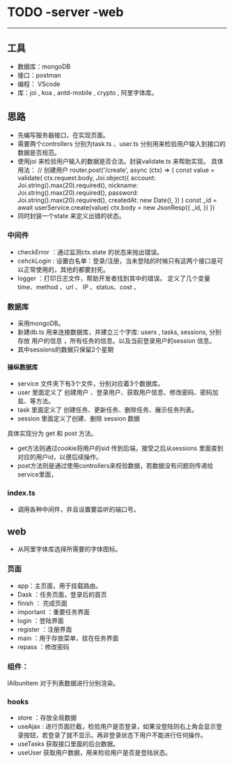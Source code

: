 # TODO -server -web

-------

## 工具
- 数据库：mongoDB
- 接口：postman
- 编程： VScode
- 库：joi , koa , antd-mobile , crypto , 阿里字体库。


## 思路

- 先编写服务器接口，在实现页面。
- 需要两个controllers 分别为task.ts 、user.ts 分别用来检验用户输入到接口的数据是否规范。
- 使用joi 来检验用户输入的数据是否合法。封装validate.ts 来帮助实现。
具体用法：
    // 创建用户
    router.post('/create', async (ctx) => {
      const value = validate(
    ctx.request.body,
    Joi.object({
      account: Joi.string().max(20).required(),
      nickname: Joi.string().max(20).required(),
      password: Joi.string().max(20).required(),
      createdAt: new Date(),
    })
      )
      const _id = await userService.create(value)
      ctx.body = new JsonResp({
    _id,
      })
    })
- 同时封装一个state 来定义出错的状态。

###  中间件
- checkError ：通过监测ctx.state 的状态来抛出错误。
- cehckLogin : 设置白名单：登录/注册，当未登陆的时候只有这两个接口是可以正常使用的，其他的都要封死。
- logger ：打印日志文件，帮助开发者找到其中的错误。 定义了几个变量 time、method 、url 、 IP 、status、cost 、

### 数据库
- 采用mongoDB。
- 新建db.ts 用来连接数据库，并建立三个字库: users , tasks, sessions, 分别存放 用户的信息 ，所有任务的信息。以及当前登录用户的session 信息。 
- 其中sessions的数据只保留2个星期

#### 操纵数据库
- service 文件夹下有3个文件，分别对应着3个数据库。
- user 里面定义了 创建用户 、登录用户、获取用户信息、修改密码、密码加盐、等方法。
- task 里面定义了 创建任务、更新任务、删除任务、展示任务列表。
- session 里面定义了创建、删除 session 数据

具体实现分为 get 和 post 方法。
- get方法则通过cookie将用户的sid 传到后端，接受之后从sessions 里面查到对应的用户id，以便后续操作。 
- post方法则是通过使用controllers来校验数据，若数据没有问题则传递给service里面，

### index.ts
- 调用各种中间件，并且设置要监听的端口号。



## web

- 从阿里字体库选择所需要的字体图标。

### 页面
- app：主页面，用于挂载路由。
- Dask ：任务页面，登录后的首页
- finish ： 完成页面
- important ：重要任务界面
- login ：登陆界面
- register ：注册界面
- main ：用于存放菜单，挂在任务界面 
- repass ：修改密码

### 组件：
IAIbunItem 对于列表数据进行分别渲染。

### hooks

- store ：存放全局数据
- useAjax : 进行页面拦截，检验用户是否登录，如果没登陆则右上角会显示登录按钮，若登录了就不显示。再非登录状态下用户不能进行任何操作。
- useTasks 获取接口里面的后台数据。
- useUser 获取用户数据，用来检验用户是否是登陆状态。 
